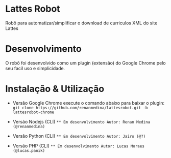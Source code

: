 # Lattes Robot
Robô para automatizar/simplificar o download de curriculos XML do site Lattes

# Desenvolvimento
O robô foi desenvolvido como um plugin (extensão) do Google Chrome pelo seu facil uso e simplicidade.

# Instalação & Utilização
* Versão Google Chrome
execute o comando abaixo para baixar o plugin:
``
git clone https://github.com/renanmedina/lattesrobot.git -b lattesrobot-chrome
``

* Versão Nodejs (CLI)
``
** Em desenvolvimento
Autor: Renan Medina (@renanmedina)
``
* Versão Python (CLI)
``
** Em desenvolvimento
Autor: Jairo (@?)
``
* Versão PHP (CLI)
``
** Em desenvolvimento
Autor: Lucas Moraes (@lucas.panik)
``
